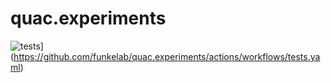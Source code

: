 # quac.experiments

![tests](https://github.com/funkelab/quac.experiments/actions/workflows/tests.yaml/badge.svg)](https://github.com/funkelab/quac.experiments/actions/workflows/tests.yaml)

